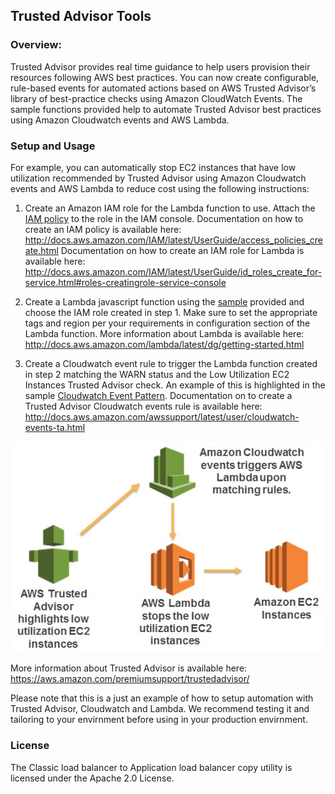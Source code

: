 ## Trusted Advisor Tools

### Overview:
Trusted Advisor provides real time guidance to help users provision their resources following AWS best practices. You can now create configurable, rule-based events for automated actions based on AWS Trusted Advisor’s library of best-practice checks using Amazon CloudWatch Events.
The sample functions provided help to automate Trusted Advisor best practices using Amazon Cloudwatch events and AWS Lambda. 

### Setup and Usage
For example, you can automatically stop EC2 instances that have low utilization recommended by Trusted Advisor using Amazon Cloudwatch events and AWS Lambda to reduce cost using the following instructions:

1. Create an Amazon IAM role for the Lambda function to use. Attach the [IAM policy](LowUtilizationEC2Instances/LowUtilizationEC2InstancesIAMPolicy) to the role in the IAM console.
Documentation on how to create an IAM policy is available here: http://docs.aws.amazon.com/IAM/latest/UserGuide/access_policies_create.html
Documentation on how to create an IAM role for Lambda is available here: http://docs.aws.amazon.com/IAM/latest/UserGuide/id_roles_create_for-service.html#roles-creatingrole-service-console

2. Create a Lambda javascript function using the [sample](LowUtilizationEC2Instances/LowUtilizationEC2InstancesLambdaFunction.js) provided and choose the IAM role created in step 1. Make sure to set the appropriate tags and region per your requirements in configuration section of the Lambda function. 
More information about Lambda is available here: http://docs.aws.amazon.com/lambda/latest/dg/getting-started.html

3. Create a Cloudwatch event rule to trigger the Lambda function created in step 2 matching the WARN status and the Low Utilization EC2 Instances Trusted Advisor check. An example of this is highlighted in the sample [Cloudwatch Event Pattern](LowUtilizationEC2Instances/LowUtilizationEC2InstancesCloudwatchEventPattern).
Documentation on to create a Trusted Advisor Cloudwatch events rule is available here: http://docs.aws.amazon.com/awssupport/latest/user/cloudwatch-events-ta.html


![Architecture](images/LowUtilizationEC2InstancesArchitecture.jpg)

More information about Trusted Advisor is available here: https://aws.amazon.com/premiumsupport/trustedadvisor/

Please note that this is a just an example of how to setup automation with Trusted Advisor, Cloudwatch and Lambda. We recommend testing it and tailoring to your envirnment before using in your production envirnment. 

### License
The Classic load balancer to Application load balancer copy utility is licensed under the Apache 2.0 License.

